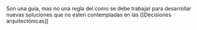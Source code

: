 Son una guía, mas no una regla del como se debe trabajar para desarrollar nuevas soluciones que no esten contempladas en las [[Decisiones arquitectónicas]]
